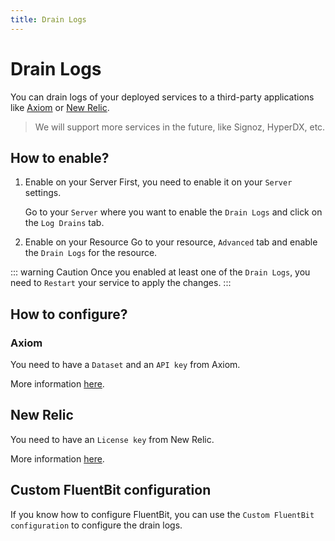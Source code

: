 ```yaml
---
title: Drain Logs
---
```


# Drain Logs
You can drain logs of your deployed services to a third-party applications like [Axiom](https://axiom.co/) or [New Relic](https://newrelic.com).

> We will support more services in the future, like Signoz, HyperDX, etc.

## How to enable?

1. Enable on your Server
   First, you need to enable it on your `Server` settings. 

   Go to your `Server` where you want to enable the `Drain Logs` and click on the `Log Drains` tab.

2. Enable on your Resource
 Go to your resource, `Advanced` tab and enable the `Drain Logs` for the resource.


::: warning Caution
  Once you enabled at least one of the `Drain Logs`, you need to `Restart` your
  service to apply the changes.
:::

## How to configure?
### Axiom

You need to have a `Dataset` and an `API key` from Axiom. 

More information [here](https://axiom.co/docs).

## New Relic

You need to have an `License key` from New Relic. 

More information [here](https://docs.newrelic.com/docs/apis/intro-apis/new-relic-api-keys/#ingest-license-key).

## Custom FluentBit configuration

If you know how to configure FluentBit, you can use the `Custom FluentBit configuration` to configure the drain logs.
